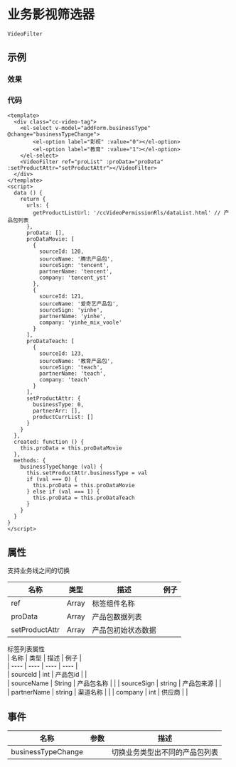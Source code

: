 # 业务影视筛选器    
`VideoFilter`  

## 示例  

### 效果

<Demo>
  <ClientOnly>
    <VideoFilterDemo />
  </ClientOnly>
</Demo>

### 代码  
```vue
<template>
  <div class="cc-video-tag">
    <el-select v-model="addForm.businessType" @change="businessTypeChange">
        <el-option label="影视" :value="0"></el-option>
        <el-option label="教育" :value="1"></el-option>
    </el-select>
    <VideoFilter ref="proList" :proData="proData" :setProductAttr="setProductAttr"></VideoFilter>
  </div>
</template>
<script>
  data () {
    return {
      urls: {
        getProductListUrl: '/ccVideoPermissionRls/dataList.html' // 产品包列表
      },
      proData: [],
      proDataMovie: [
        {
          sourceId: 120,
          sourceName: '腾讯产品包',
          sourceSign: 'tencent',
          partnerName: 'tencent',
          company: 'tencent_yst'
        },
        {
          sourceId: 121,
          sourceName: '爱奇艺产品包',
          sourceSign: 'yinhe',
          partnerName: 'yinhe',
          company: 'yinhe_mix_voole'
        }
      ],
      proDataTeach: [
        {
          sourceId: 123,
          sourceName: '教育产品包',
          sourceSign: 'teach',
          partnerName: 'teach',
          company: 'teach'
        }
      ],
      setProductAttr: {
        businessType: 0,
        partnerArr: [],
        productCurrList: []
      }
    }
  },
  created: function () {
    this.proData = this.proDataMovie
  },
  methods: {
    businessTypeChange (val) {
      this.setProductAttr.businessType = val
      if (val === 0) {
        this.proData = this.proDataMovie
      } else if (val === 1) {
        this.proData = this.proDataTeach
      }
    }
  }
}
</script>

```


## 属性  
支持业务线之间的切换 

| 名称 | 类型 | 描述 | 例子 |  
| ---- | ---- | ---- | ---- |
| ref | Array | 标签组件名称 | |  
| proData | Array | 产品包数据列表 | |  
| setProductAttr | Array | 产品包初始状态数据 | |  

标签列表属性  
| 名称 | 类型 | 描述  | 例子 |  
| ---- | ---- | ---- | ---- |  
| sourceId | int | 产品包id | |  
| sourceName | String | 产品包名称 | | 
| sourceSign | string | 产品包来源 | |  
| partnerName | string | 渠道名称 | |
| company | int | 供应商 | | 

## 事件
| 名称 | 参数 | 描述 |  
| ---- | ---- | ---- |
| businessTypeChange | | 切换业务类型出不同的产品包列表 |

<Comment />